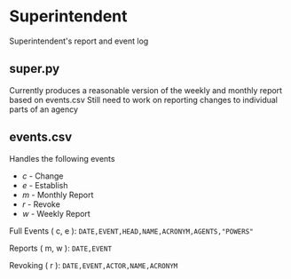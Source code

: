 # Superintendent
Superintendent's report and event log

## super.py
Currently produces a reasonable version of the weekly and monthly report based on events.csv
Still need to work on reporting changes to individual parts of an agency

## events.csv

Handles the following events
- *c* - Change
- *e* - Establish
- *m* - Monthly Report
- *r* - Revoke
- *w* - Weekly Report


Full Events ( c, e ): `DATE,EVENT,HEAD,NAME,ACRONYM,AGENTS,"POWERS"`

Reports ( m, w ): `DATE,EVENT`

Revoking ( r ): `DATE,EVENT,ACTOR,NAME,ACRONYM`


